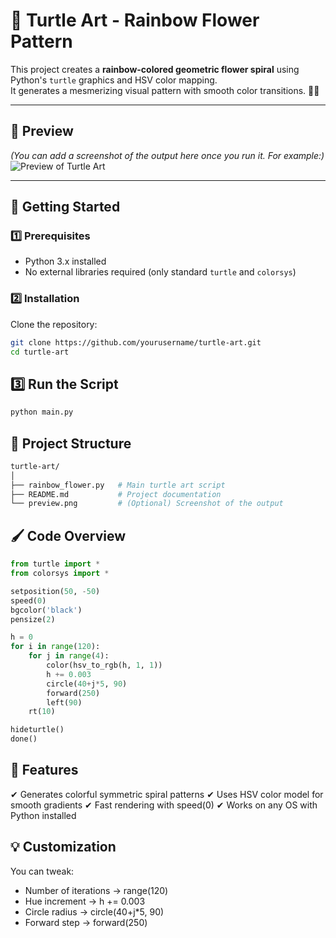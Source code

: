 # 🎨 Turtle Art - Rainbow Flower Pattern

This project creates a **rainbow-colored geometric flower spiral** using Python's `turtle` graphics and HSV color mapping.  
It generates a mesmerizing visual pattern with smooth color transitions. 🌈🐢

---

## 📸 Preview
*(You can add a screenshot of the output here once you run it. For example:)*  
![Preview of Turtle Art](preview.png)

---

## 🚀 Getting Started

### 1️⃣ Prerequisites
- Python 3.x installed  
- No external libraries required (only standard `turtle` and `colorsys`)

### 2️⃣ Installation
Clone the repository:
```bash
git clone https://github.com/yourusername/turtle-art.git
cd turtle-art
```
## 3️⃣ Run the Script
```bash
python main.py
```
## 📂 Project Structure
```bash
turtle-art/
│
├── rainbow_flower.py   # Main turtle art script
├── README.md           # Project documentation
└── preview.png         # (Optional) Screenshot of the output
```
## 🖌️ Code Overview
```python
from turtle import *
from colorsys import *

setposition(50, -50)
speed(0)
bgcolor('black')
pensize(2)

h = 0
for i in range(120):
    for j in range(4):
        color(hsv_to_rgb(h, 1, 1))
        h += 0.003
        circle(40+j*5, 90)
        forward(250)
        left(90)
    rt(10)

hideturtle()
done()
```
## 🌟 Features
✔ Generates colorful symmetric spiral patterns
✔ Uses HSV color model for smooth gradients
✔ Fast rendering with speed(0)
✔ Works on any OS with Python installed
## 💡 Customization
You can tweak:
- Number of iterations → range(120)
- Hue increment → h += 0.003
- Circle radius → circle(40+j*5, 90)
- Forward step → forward(250)
## 

